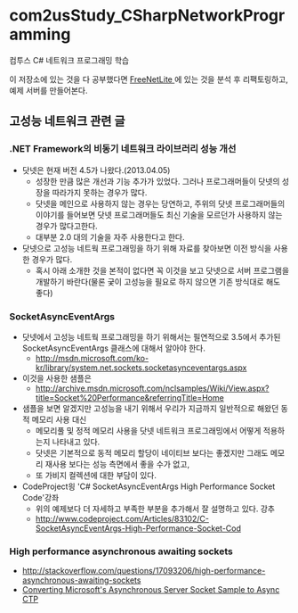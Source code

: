 # com2usStudy_CSharpNetworkProgramming
컴투스 C# 네트워크 프로그래밍 학습
  
  
이 저장소에 있는 것을 다 공부했다면 [FreeNetLite ](https://github.com/jacking75/FreeNetLite)에 있는 것을 분석 후 리팩토링하고, 예제 서버를 만들어본다.  
  
  
## 고성능 네트워크 관련 글
  
### .NET Framework의 비동기 네트워크 라이브러리 성능 개선
- 닷넷은 현재 버전 4.5가 나왔다.(2013.04.05) 
    - 성장한 만큼 많은 개선과 기능 추가가 있었다. 그러나 프로그래머들이 닷넷의 성장을 따라가지 못하는 경우가 많다.
    - 닷넷을 메인으로 사용하지 않는 경우는 당연하고, 주위의 닷넷 프로그래머들의 이야기를 들어보면 닷넷 프로그래머들도 최신 기술을 모르던가 사용하지 않는 경우가 많다고한다. 
    - 대부분 2.0 대의 기술을 자주 사용한다고 한다.
- 닷넷으로 고성능 네트웍 프로그래밍을 하기 위해 자료를 찾아보면 이전 방식을 사용한 경우가 많다.
    - 혹시 아래 소개한 것을 본적이 없다면 꼭 이것을 보고 닷넷으로 서버 프로그램을 개발하기 바란다(물론 궂이 고성능을 필요로 하지 않으면 기존 방식대로 해도 좋다)
  
  
### SocketAsyncEventArgs
- 닷넷에서 고성능 네트웍 프로그래밍을 하기 위해서는 필연적으로 3.5에서 추가된 SocketAsyncEventArgs 클래스에 대해서 알아야 한다.
    - http://msdn.microsoft.com/ko-kr/library/system.net.sockets.socketasynceventargs.aspx
- 이것을 사용한 샘플은
    - http://archive.msdn.microsoft.com/nclsamples/Wiki/View.aspx?title=Socket%20Performance&referringTitle=Home
- 샘플을 보면 알겠지만 고성능을 내기 위해서 우리가 지금까지 일반적으로 해왔던 동적 메모리 사용 대신 
    - 메모리풀 및 정적 메모리 사용을 닷넷 네트워크 프로그래밍에서 어떻게 적용하는지 나타내고 있다. 
    - 닷넷은 기본적으로 동적 메모리 할당이 네이티브 보다는 좋겠지만 그래도 메모리 재사용 보다는 성능 측면에서 좋을 수가 없고, 
    - 또 가비지 컬렉션에 대한 부담이 있다.
- CodeProject읭 'C# SocketAsyncEventArgs High Performance Socket Code'강좌
    - 위의 예제보다 더 자세하고 부족한 부분을 추가해서 잘 설명하고 있다. 강추 
    - http://www.codeproject.com/Articles/83102/C-SocketAsyncEventArgs-High-Performance-Socket-Cod
  
  
### High performance asynchronous awaiting sockets
- http://stackoverflow.com/questions/17093206/high-performance-asynchronous-awaiting-sockets
- [Converting Microsoft's Asynchronous Server Socket Sample to Async CTP](http://social.msdn.microsoft.com/Forums/en-US/aac79f64-5886-40f5-a8f1-a4a6f2460c85/converting-microsofts-asynchronous-server-socket-sample-to-async-ctp)
  
  